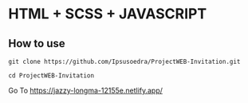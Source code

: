 # HTML + SCSS + JAVASCRIPT

## How to use
```
git clone https://github.com/Ipsusoedra/ProjectWEB-Invitation.git
```
```
cd ProjectWEB-Invitation
```
Go To https://jazzy-longma-12155e.netlify.app/


